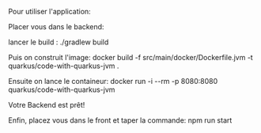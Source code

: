 Pour utiliser l'application:

Placer vous dans le backend:

lancer le build :
./gradlew build

Puis on construit l'image:
docker build -f src/main/docker/Dockerfile.jvm -t quarkus/code-with-quarkus-jvm .

Ensuite on lance le containeur:
docker run -i --rm -p 8080:8080 quarkus/code-with-quarkus-jvm

Votre Backend est prêt!

Enfin, placez vous dans le front et taper la commande:
npm run start